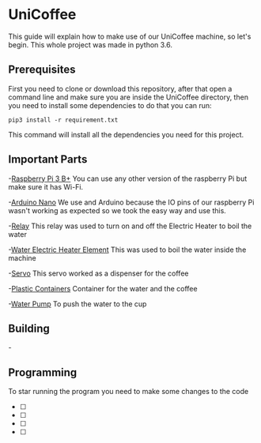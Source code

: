 # UniCoffee

This guide will explain how to make use of our UniCoffee machine, so let's begin. This whole project was made in python 3.6.

## Prerequisites

First you need to clone or download this repository, after that open a command line and make sure you are inside the UniCoffee directory, then you need to install some dependencies to do that you can run:

    pip3 install -r requirement.txt

This command will install all the dependencies you need for this project.

## Important Parts

\-[Raspberry Pi 3 B+](https://www.raspberrypi.org/products/raspberry-pi-3-model-b-plus/) You can use any other version of the raspberry Pi but make sure it has Wi-Fi.

\-[Arduino Nano](https://store.arduino.cc/usa/arduino-nano) We use and Arduino because the IO pins of our raspberry Pi wasn't working as expected so we took the easy way and use this.

\-[Relay](https://www.ebay.com/itm/1-Channel-H-L-Level-Triger-with-Optocoupler-Relay-Module-Board-for-Arduino/191932860676?_trkparms=aid%3D555018%26algo%3DPL.SIM%26ao%3D1%26asc%3D40719%26meid%3Da4eb42bb8665470095a3853ce399bf5f%26pid%3D100005%26rk%3D2%26rkt%3D12%26mehot%3Dpf%26sd%3D142048984449%26itm%3D191932860676%26pmt%3D1%26noa%3D0%26pg%3D2047675&_trksid=p2047675.c100005.m1851) This relay was used to turn on and off the Electric Heater to boil the water

\-[Water Electric Heater Element](https://www.ebay.com/itm/Water-Electric-Heater-Element-Mini-Boiler-Hot-Water-Coffee-Immersion-Travel-Use/352811672624?_trkparms=aid%3D555018%26algo%3DPL.SIM%26ao%3D1%26asc%3D40719%26meid%3Df30f51265b754c8eaf6651e7fe775d2f%26pid%3D100012%26rk%3D3%26rkt%3D12%26sd%3D174017924627%26itm%3D352811672624%26pmt%3D1%26noa%3D0%26pg%3D2047675&_trksid=p2047675.c100012.m1985) This was used to boil the water inside the machine

\-[Servo](https://www.ebay.com/itm/High-Speed-MG995-Metal-Gear-Torque-RC-Servo-For-Airplane-Helicopter-Car-Boat/392264751153?_trkparms=ispr%3D1&hash=item5b54cd1831:g:~K8AAOSwoGxclgkY&enc=AQAEAAACQBPxNw%2BVj6nta7CKEs3N0qVHfzgj4W%2FxWfXF%2FrgmPKFximuktYP7xKf0Cca74kW6lXGSQaWwPUxtP0I8XM2t1U3ixOea0ulluSvjZpWXYtAoXFveTtvn5eGdoxfc8230kCH9k0MMCiXpN0gKO8butqUW65HsXBPSTajLYutUVJYA0bHgaeK9Q18ZXvs499hQN4F7pGMMoUoiuOFctwVD4YIodN86J34g9H%2BYj2iVjZweK9RKYr72ikUupfDJ8TE3CMVUCxfnkDuRPC9V0%2BD%2BGjJoDZRW2F3DztlHwpiG15lw%2BVVLMzAPD78G3WfpHuGt1Rpxa8KOQv0THCgJM93eqiyedyvrHz2n8rOIRo5%2BGbcI%2BuE453eYyied8%2B3EQruQAXxIl507aVf5xZA9xzKk6b8QD6G8lnu7MGGdN7OIjy2K2RKs93pZRHGyMpI7Ys%2Bv57fmSCEHcthfKmB736tooVvE8qyxHjCqwkbWMp6vRCiNt3vlLmJKwF5dliUavdLfjl%2FjdoQDexQUOM%2FU7CL4gSVPQl%2FSyyn99zVtULAzEUj2JYVBOdDtV35%2BuxO9I6Ubqny15ok7fbwrpr1P9GG9OFzlbAuo%2F7cQWx7nbo%2BGJX%2F9Uff%2BDskwvI9lZsqLFep%2BpSJpAixY07aZT7fHd02MS5MhmdjBz7%2FZugZRcloNlbn61lFlFQTgjZGG7bQyWt90f5XWhWjjS3IS%2BBcmNQWLQtc1DHvQHic38%2FuRy7LtK%2FPEtA1unM7mPx%2FJtL4HxAvafQ%3D%3D&checksum=392264751153ff3a9f0c92164f6b82b6963d0ab68fd3&enc=AQAEAAACQBPxNw%2BVj6nta7CKEs3N0qVHfzgj4W%2FxWfXF%2FrgmPKFximuktYP7xKf0Cca74kW6lXGSQaWwPUxtP0I8XM2t1U3ixOea0ulluSvjZpWXYtAoXFveTtvn5eGdoxfc8230kCH9k0MMCiXpN0gKO8butqUW65HsXBPSTajLYutUVJYA0bHgaeK9Q18ZXvs499hQN4F7pGMMoUoiuOFctwVD4YIodN86J34g9H%2BYj2iVjZweK9RKYr72ikUupfDJ8TE3CMVUCxfnkDuRPC9V0%2BD%2BGjJoDZRW2F3DztlHwpiG15lw%2BVVLMzAPD78G3WfpHuGt1Rpxa8KOQv0THCgJM93eqiyedyvrHz2n8rOIRo5%2BGbcI%2BuE453eYyied8%2B3EQruQAXxIl507aVf5xZA9xzKk6b8QD6G8lnu7MGGdN7OIjy2K2RKs93pZRHGyMpI7Ys%2Bv57fmSCEHcthfKmB736tooVvE8qyxHjCqwkbWMp6vRCiNt3vlLmJKwF5dliUavdLfjl%2FjdoQDexQUOM%2FU7CL4gSVPQl%2FSyyn99zVtULAzEUj2JYVBOdDtV35%2BuxO9I6Ubqny15ok7fbwrpr1P9GG9OFzlbAuo%2F7cQWx7nbo%2BGJX%2F9Uff%2BDskwvI9lZsqLFep%2BpSJpAixY07aZT7fHd02MS5MhmdjBz7%2FZugZRcloNlbn61lFlFQTgjZGG7bQyWt90f5XWhWjjS3IS%2BBcmNQWLQtc1DHvQHic38%2FuRy7LtK%2FPEtA1unM7mPx%2FJtL4HxAvafQ%3D%3D&checksum=392264751153ff3a9f0c92164f6b82b6963d0ab68fd3) This servo worked as a dispenser for the coffee

\-[Plastic Containers](https://www.ebay.com/itm/Clear-Plastic-Tamper-Proof-Tubs-Pot-Buckets-Storage-Containers-Lid-120ml-1L/113718926885?hash=item1a7a2d1e25:m:mNJxIUSpRXdgvcXDwsYz2Lg) Container for the water and the coffee

\-[Water Pump](https://www.ebay.com/itm/12V-3m-240L-H-Ultra-Quiet-Brushless-Motor-Submersible-Pool-Water-Pump-Solar-RF/173890788739?hash=item287cb2dd83:g:3-kAAOSw99tcGv-9) To push the water to the cup

## Building

\-[]()

## Programming

To star running the program you need to make some changes to the code

- [ ] 
- [ ]
- [ ]
- [ ]
